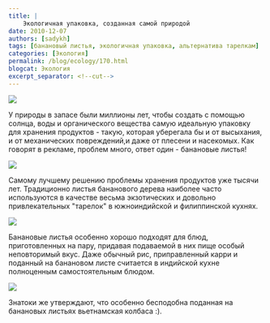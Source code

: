 ```yaml
---
title: |
    Экологичная упаковка, созданная самой природой
date: 2010-12-07
authors: [sadykh]
tags: [банановый листья, экологичная упаковка, альтернатива тарелкам]
categories: [Экология]
permalink: /blog/ecology/170.html
blogcat: Экология
excerpt_separator: <!--cut-->
---
```



![](http://itw66.ru/uploads/images/00/00/05/2010/12/07/c00aaa.jpg)


У природы в запасе были миллионы лет, чтобы создать с помощью солнца, воды и органического вещества самую идеальную упаковку для хранения продуктов - такую, которая уберегала бы и от высыхания, и от механических повреждений,и даже от плесени и насекомых. Как говорят в рекламе, проблем много, ответ один - банановые листья!


<!--cut-->



![](http://itw66.ru/uploads/images/00/00/05/2010/12/07/13d2f5.jpg)


Самому лучшему решению проблемы хранения продуктов уже тысячи лет. 
Традиционно листья бананового дерева наиболее часто используются в качестве весьма экзотических и довольно привлекательных "тарелок" в южноиндийской и филиппинской кухнях. 


![](http://itw66.ru/uploads/images/00/00/05/2010/12/07/a6c400.jpg)


Банановые листья особенно хорошо подходят для блюд, приготовленных на пару, придавая подаваемой в них пище особый неповторимый вкус. Даже обычный рис, приправленный карри и поданный на банановом листе считается в индийской кухне полноценным самостоятельным блюдом.


![](http://itw66.ru/uploads/images/00/00/05/2010/12/07/2cbcb5.jpg)


Знатоки же утверждают, что особенно бесподобна поданная на банановых листьях вьетнамская колбаса :).
